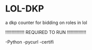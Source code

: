 # LOL-DKP
a dkp counter for bidding on roles in lol

!!!!!!!!!!!!!!!
REQUIRED TO RUN
!!!!!!!!!!!!!!!

-Python
-pycurl
-certifi
